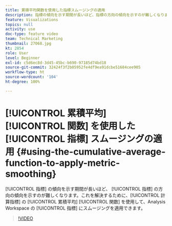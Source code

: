 ```yaml
---
title: 累積平均関数を使用した指標スムージングの適用
description: 指標の傾向を示す期間が長いほど、指標の方向の傾向を示すのが難しくなります。これを解決するために、計算指標の累積平均関数を使用して、Analysis Workspace の指標にスムージングを適用できます。
feature: Visualizations
topics: null
activity: use
doc-type: feature video
team: Technical Marketing
thumbnail: 27068.jpg
kt: 2854
role: User
level: Beginner
exl-id: c5d6ec8d-3d45-45bc-b690-97185d74bd18
source-git-commit: 32424f3f2b05952fe4df9ea91dcbe51684cee905
workflow-type: ht
source-wordcount: '104'
ht-degree: 100%

---
```


# [!UICONTROL 累積平均] [!UICONTROL 関数] を使用した [!UICONTROL 指標] スムージングの適用 {#using-the-cumulative-average-function-to-apply-metric-smoothing}

[!UICONTROL 指標] の傾向を示す期間が長いほど、 [!UICONTROL 指標] の方向の傾向を示すのが難しくなります。これを解決するために、[!UICONTROL 計算指標] の [!UICONTROL 累積平均] [!UICONTROL 関数] を使用して、Analysis Workspace の [!UICONTROL 指標] にスムージングを適用できます。

>[!VIDEO](https://video.tv.adobe.com/v/27068/?quality=9)
